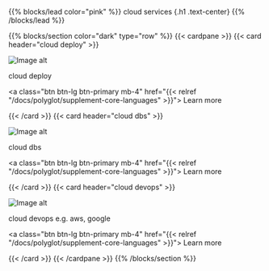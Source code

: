 {{% blocks/lead color="pink" %}}
cloud services
{.h1 .text-center}
{{% /blocks/lead %}}

{{% blocks/section color="dark" type="row" %}}
{{< cardpane >}}
{{< card header="cloud deploy" >}}

![Image alt](/continuous-integration.png)

cloud deploy

<a class="btn btn-lg btn-primary mb-4" href="{{< relref "/docs/polyglot/supplement-core-languages" >}}">
Learn more <i class="fas fa-arrow-alt-circle-right ms-2"></i>
</a>

{{< /card >}}
{{< card header="cloud dbs" >}}

![Image alt](/continuous-integration.png)

cloud dbs

<a class="btn btn-lg btn-primary mb-4" href="{{< relref "/docs/polyglot/supplement-core-languages" >}}">
Learn more <i class="fas fa-arrow-alt-circle-right ms-2"></i>
</a>

{{< /card >}}
{{< card header="cloud devops" >}}

![Image alt](/continuous-integration.png)

cloud devops e.g. aws, google

<a class="btn btn-lg btn-primary mb-4" href="{{< relref "/docs/polyglot/supplement-core-languages" >}}">
Learn more <i class="fas fa-arrow-alt-circle-right ms-2"></i>
</a>

{{< /card >}}
{{< /cardpane >}}
{{% /blocks/section %}}
